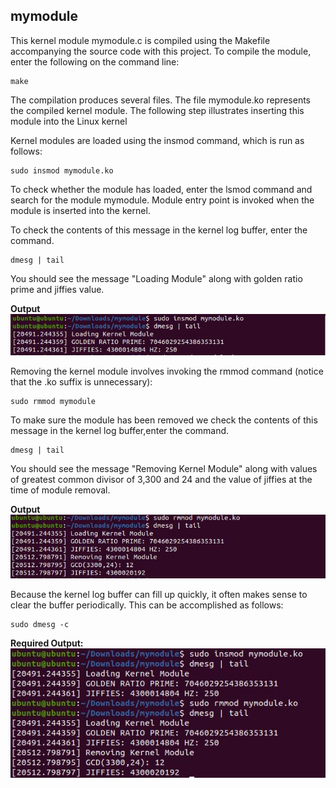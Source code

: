 ## mymodule

This kernel module mymodule.c is compiled using the Makefile accompanying the source code with this project. To compile the module, enter the following on the command line:
``` 
make
```
The compilation produces several files. The file mymodule.ko represents the compiled kernel module. The following step illustrates inserting this module into the Linux kernel

Kernel modules are loaded using the insmod command, which is run as follows:
```
sudo insmod mymodule.ko
```
To check whether the module has loaded, enter the lsmod command and search for the module mymodule.
Module entry point is invoked when the module is inserted into the kernel.

To check the contents of this message in the kernel log buffer, enter the command.
```
dmesg | tail
```
You should see the message "Loading Module" along with golden ratio prime and jiffies value.

**Output**\
![Output](https://github.com/adith-gatty/CS252_Assignment/blob/main/mymodule/mymodule_images/mymodule_insert.JPG)

Removing the kernel module involves invoking the rmmod command (notice that the .ko suffix is unnecessary):
```
sudo rmmod mymodule
```
To make sure the module has been removed we check the contents of this message in the kernel log buffer,enter the command.
```
dmesg | tail
```
You should see the message "Removing Kernel Module" along with values of greatest common divisor of 3,300 and 24 and the value of jiffies at the time of module removal.

**Output**\
![Output](https://github.com/adith-gatty/CS252_Assignment/blob/main/mymodule/mymodule_images/mymodule_remove.JPG)

Because the kernel log buffer can fill up quickly, it often makes sense to clear the buffer periodically. This can be accomplished as follows:
```
sudo dmesg -c
```

**Required Output:**\
![Output](https://github.com/adith-gatty/CS252_Assignment/blob/main/mymodule/mymodule_images/mymodule_all.JPG)


